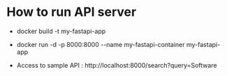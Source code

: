 # How to run API server
- docker build -t my-fastapi-app 

- docker run -d -p 8000:8000 --name my-fastapi-container my-fastapi-app
-  Access to sample API : http://localhost:8000/search?query=Software

